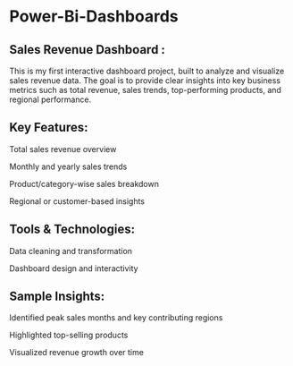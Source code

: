 # Power-Bi-Dashboards

## Sales Revenue Dashboard :
This is my first interactive dashboard project, built to analyze and visualize sales revenue data. The goal is to provide clear insights into key business metrics such as total revenue, sales trends, top-performing products, and regional performance.

## Key Features:
Total sales revenue overview

Monthly and yearly sales trends

Product/category-wise sales breakdown

Regional or customer-based insights 

## Tools & Technologies:
Data cleaning and transformation

Dashboard design and interactivity

## Sample Insights:
Identified peak sales months and key contributing regions

Highlighted top-selling products

Visualized revenue growth over time
